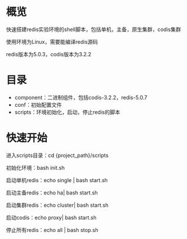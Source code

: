 # 概览
快速搭建redis实验环境的shell脚本，包括单机，主备，原生集群，codis集群

使用环境为Linux，需要能编译redis源码

redis版本为5.0.3，codis版本为3.2.2



# 目录

- component：二进制组件，包括codis-3.2.2，redis-5.0.7
- conf：初始配置文件
- scripts：环境初始化，启动，停止redis的脚本



# 快速开始

进入scripts目录：cd {project_path}/scripts

初始化环境：bash init.sh

启动单机redis：echo single | bash start.sh

启动主备redis：echo ha| bash start.sh

启动集群redis：echo cluster| bash start.sh

启动codis：echo proxy| bash start.sh

停止所有redis：echo all | bash stop.sh
